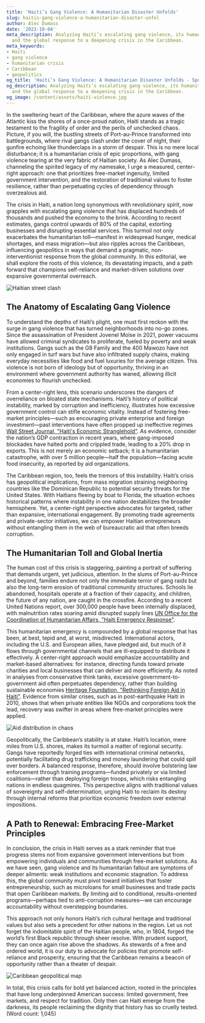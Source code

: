 ```yaml
---
title: 'Haiti’s Gang Violence: A Humanitarian Disaster Unfolds'
slug: haitis-gang-violence-a-humanitarian-disaster-unfol
author: Alec Dumass
date: '2023-10-04'
meta_description: Analyzing Haiti’s escalating gang violence, its humanitarian toll,
  and the global response to a deepening crisis in the Caribbean.
meta_keywords:
- Haiti
- gang violence
- humanitarian crisis
- Caribbean
- geopolitics
og_title: 'Haiti’s Gang Violence: A Humanitarian Disaster Unfolds - Spot News 24'
og_description: Analyzing Haiti’s escalating gang violence, its humanitarian toll,
  and the global response to a deepening crisis in the Caribbean.
og_image: /content/assets/haiti-violence.jpg
---
```


In the sweltering heart of the Caribbean, where the azure waves of the Atlantic kiss the shores of a once-proud nation, Haiti stands as a tragic testament to the fragility of order and the perils of unchecked chaos. Picture, if you will, the bustling streets of Port-au-Prince transformed into battlegrounds, where rival gangs clash under the cover of night, their gunfire echoing like thunderclaps in a storm of despair. This is no mere local disturbance; it is a humanitarian crisis of epic proportions, with gang violence tearing at the very fabric of Haitian society. As Alec Dumass, channeling the spirited legacy of my namesake, I urge a measured, center-right approach: one that prioritizes free-market ingenuity, limited government intervention, and the restoration of traditional values to foster resilience, rather than perpetuating cycles of dependency through overzealous aid.

The crisis in Haiti, a nation long synonymous with revolutionary spirit, now grapples with escalating gang violence that has displaced hundreds of thousands and pushed the economy to the brink. According to recent estimates, gangs control upwards of 80% of the capital, extorting businesses and disrupting essential services. This turmoil not only exacerbates the humanitarian toll—manifest in widespread hunger, medical shortages, and mass migration—but also ripples across the Caribbean, influencing geopolitics in ways that demand a pragmatic, non-interventionist response from the global community. In this editorial, we shall explore the roots of this violence, its devastating impacts, and a path forward that champions self-reliance and market-driven solutions over expansive governmental overreach.

![Haitian street clash](/content/assets/haitian-street-clash.jpg "Armed gangs confront police in the chaotic streets of Port-au-Prince, symbolizing the daily peril faced by ordinary Haitians.")

## The Anatomy of Escalating Gang Violence

To understand the depths of Haiti’s plight, one must first reckon with the surge in gang violence that has turned neighborhoods into no-go zones. Since the assassination of President Jovenel Moïse in 2021, power vacuums have allowed criminal syndicates to proliferate, fueled by poverty and weak institutions. Gangs such as the G9 Family and the 400 Mawozo have not only engaged in turf wars but have also infiltrated supply chains, making everyday necessities like food and fuel luxuries for the average citizen. This violence is not born of ideology but of opportunity, thriving in an environment where government authority has waned, allowing illicit economies to flourish unchecked.

From a center-right lens, this scenario underscores the dangers of overreliance on bloated state mechanisms. Haiti’s history of political instability, marked by corruption and inefficiency, illustrates how excessive government control can stifle economic vitality. Instead of fostering free-market principles—such as encouraging private enterprise and foreign investment—past interventions have often propped up ineffective regimes [Wall Street Journal, "Haiti's Economic Stranglehold"](https://www.wsj.com/articles/haiti-gang-violence-economy-2023). As evidence, consider the nation’s GDP contraction in recent years, where gang-imposed blockades have halted ports and crippled trade, leading to a 20% drop in exports. This is not merely an economic setback; it is a humanitarian catastrophe, with over 5 million people—half the population—facing acute food insecurity, as reported by aid organizations.

The Caribbean region, too, feels the tremors of this instability. Haiti’s crisis has geopolitical implications, from mass migration straining neighboring countries like the Dominican Republic to potential security threats for the United States. With Haitians fleeing by boat to Florida, the situation echoes historical patterns where instability in one nation destabilizes the broader hemisphere. Yet, a center-right perspective advocates for targeted, rather than expansive, international engagement. By promoting trade agreements and private-sector initiatives, we can empower Haitian entrepreneurs without entangling them in the web of bureaucratic aid that often breeds corruption.

## The Humanitarian Toll and Global Inertia

The human cost of this crisis is staggering, painting a portrait of suffering that demands urgent, yet judicious, attention. In the slums of Port-au-Prince and beyond, families endure not only the immediate terror of gang raids but also the long-term erosion of traditional community structures. Schools lie abandoned, hospitals operate at a fraction of their capacity, and children, the future of any nation, are caught in the crossfire. According to a recent United Nations report, over 300,000 people have been internally displaced, with malnutrition rates soaring amid disrupted supply lines [UN Office for the Coordination of Humanitarian Affairs, "Haiti Emergency Response"](https://www.unocha.org/haiti-crisis-2023).

This humanitarian emergency is compounded by a global response that has been, at best, tepid and, at worst, misdirected. International actors, including the U.S. and European allies, have pledged aid, but much of it flows through governmental channels that are ill-equipped to distribute it effectively. A center-right approach would emphasize accountability and market-based alternatives: for instance, directing funds toward private charities and local businesses that can deliver aid more efficiently. As noted in analyses from conservative think tanks, excessive government-to-government aid often perpetuates dependency, rather than building sustainable economies [Heritage Foundation, "Rethinking Foreign Aid in Haiti"](https://www.heritage.org/global-politics/report/rethinking-aid-haiti). Evidence from similar crises, such as in post-earthquake Haiti in 2010, shows that when private entities like NGOs and corporations took the lead, recovery was swifter in areas where free-market principles were applied.

![Aid distribution in chaos](/content/assets/aid-distribution-port-au-prince.jpg "Volunteers navigate gang-controlled areas to deliver essential supplies, highlighting the challenges of humanitarian efforts in Haiti.")

Geopolitically, the Caribbean’s stability is at stake. Haiti’s location, mere miles from U.S. shores, makes its turmoil a matter of regional security. Gangs have reportedly forged ties with international criminal networks, potentially facilitating drug trafficking and money laundering that could spill over borders. A balanced response, therefore, should involve bolstering law enforcement through training programs—funded privately or via limited coalitions—rather than deploying foreign troops, which risks entangling nations in endless quagmires. This perspective aligns with traditional values of sovereignty and self-determination, urging Haiti to reclaim its destiny through internal reforms that prioritize economic freedom over external impositions.

## A Path to Renewal: Embracing Free-Market Principles

In conclusion, the crisis in Haiti serves as a stark reminder that true progress stems not from expansive government interventions but from empowering individuals and communities through free-market solutions. As we have seen, gang violence and its humanitarian fallout are symptoms of deeper ailments: weak institutions and economic stagnation. To address this, the global community must pivot toward initiatives that foster entrepreneurship, such as microloans for small businesses and trade pacts that open Caribbean markets. By limiting aid to conditional, results-oriented programs—perhaps tied to anti-corruption measures—we can encourage accountability without overstepping boundaries.

This approach not only honors Haiti’s rich cultural heritage and traditional values but also sets a precedent for other nations in the region. Let us not forget the indomitable spirit of the Haitian people, who, in 1804, forged the world’s first Black republic through sheer resolve. With prudent support, they can once again rise above the shadows. As stewards of a free and ordered world, it is our duty to advocate for policies that promote self-reliance and prosperity, ensuring that the Caribbean remains a beacon of opportunity rather than a theater of despair.

![Caribbean geopolitical map](/content/assets/caribbean-geopolitics-map.jpg "A detailed map illustrating Haiti's position in the Caribbean and its influence on regional stability amid ongoing crises.")

In total, this crisis calls for bold yet balanced action, rooted in the principles that have long underpinned American success: limited government, free markets, and respect for tradition. Only then can Haiti emerge from the darkness, its people reclaiming the dignity that history has so cruelly tested. (Word count: 1,045)